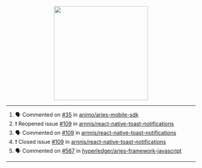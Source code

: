 <p align="center">
<img src="https://user-images.githubusercontent.com/61358536/126118557-75ac74a7-4655-4289-9a8d-e536322b7423.png" height="250" width="250"/>
</p>

---

<!--START_SECTION:activity-->
1. 🗣 Commented on [#35](https://github.com/animo/aries-mobile-sdk/issues/35) in [animo/aries-mobile-sdk](https://github.com/animo/aries-mobile-sdk)
2. ❗️ Reopened issue [#109](https://github.com/arnnis/react-native-toast-notifications/issues/109) in [arnnis/react-native-toast-notifications](https://github.com/arnnis/react-native-toast-notifications)
3. 🗣 Commented on [#109](https://github.com/arnnis/react-native-toast-notifications/issues/109) in [arnnis/react-native-toast-notifications](https://github.com/arnnis/react-native-toast-notifications)
4. ❗️ Closed issue [#109](https://github.com/arnnis/react-native-toast-notifications/issues/109) in [arnnis/react-native-toast-notifications](https://github.com/arnnis/react-native-toast-notifications)
5. 🗣 Commented on [#567](https://github.com/hyperledger/aries-framework-javascript/issues/567) in [hyperledger/aries-framework-javascript](https://github.com/hyperledger/aries-framework-javascript)
<!--END_SECTION:activity-->

---
